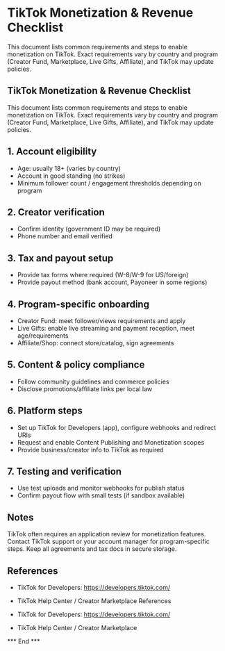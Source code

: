# TikTok Monetization & Revenue Checklist

This document lists common requirements and steps to enable monetization on TikTok. Exact requirements vary by country and program (Creator Fund, Marketplace, Live Gifts, Affiliate), and TikTok may update policies.

## TikTok Monetization & Revenue Checklist

This document lists common requirements and steps to enable monetization on TikTok. Exact requirements vary by country and program (Creator Fund, Marketplace, Live Gifts, Affiliate), and TikTok may update policies.

## 1. Account eligibility
- Age: usually 18+ (varies by country)
- Account in good standing (no strikes)
- Minimum follower count / engagement thresholds depending on program

## 2. Creator verification
- Confirm identity (government ID may be required)
- Phone number and email verified

## 3. Tax and payout setup
- Provide tax forms where required (W-8/W-9 for US/foreign)
- Provide payout method (bank account, Payoneer in some regions)

## 4. Program-specific onboarding
- Creator Fund: meet follower/views requirements and apply
- Live Gifts: enable live streaming and payment reception, meet age/requirements
- Affiliate/Shop: connect store/catalog, sign agreements

## 5. Content & policy compliance
- Follow community guidelines and commerce policies
- Disclose promotions/affiliate links per local law

## 6. Platform steps
- Set up TikTok for Developers (app), configure webhooks and redirect URIs
- Request and enable Content Publishing and Monetization scopes
- Provide business/creator info to TikTok as required

## 7. Testing and verification
- Use test uploads and monitor webhooks for publish status
- Confirm payout flow with small tests (if sandbox available)

## Notes
TikTok often requires an application review for monetization features. Contact TikTok support or your account manager for program-specific steps.
Keep all agreements and tax docs in secure storage.

## References
- TikTok for Developers: https://developers.tiktok.com/
- TikTok Help Center / Creator Marketplace
References

- TikTok for Developers: https://developers.tiktok.com/
- TikTok Help Center / Creator Marketplace


*** End ***